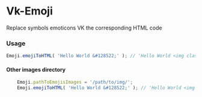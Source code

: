 # Vk-Emoji
Replace symbols emoticons VK the corresponding HTML code

### Usage ###
```javascript
Emoji.emojiToHTML( 'Hello World &#128522;' ); // 'Hello World <img class="emoji" alt="&#128522;" src="https://vk.com/images/emoji/D83DDE0A.png">'
```

#### Other images directory ####
```javascript
	Emoji.pathToEmojisImages = '/path/to/img/';
	Emoji.emojiToHTML( 'Hello World &#128522;' ); // 'Hello World <img class="emoji" alt="&#128522;" src="/path/to/img/D83DDE0A.png">'
```